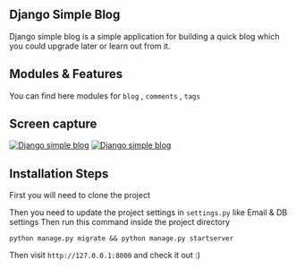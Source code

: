## Django Simple Blog

Django simple blog is a simple application for building a quick blog which you could upgrade later or learn out from it.

## Modules & Features

You can find here modules for `blog` , `comments` , `tags`


## Screen capture
[![Django simple blog](https://i.ibb.co/6YKdGmM/screencapture-127-0-0-1-8000-blog-2019-09-12-test2-2019-10-12-20-50-21.png)](https://ibb.co/6YKdGmM)
[![Django simple blog](https://i.ibb.co/10XRK0t/screencapture-127-0-0-1-8000-blog-2019-10-12-20-50-42.png)](https://ibb.co/10XRK0t)

## Installation Steps

First you will need to clone the project

Then you need to update the project settings in `settings.py` like Email & DB settings
Then run  this command inside the project directory

`python manage.py migrate && python manage.py startserver`

Then visit `http://127.0.0.1:8000` and check it out :)
